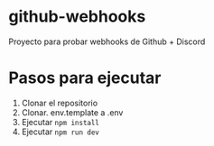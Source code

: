 # github-webhooks

Proyecto para probar webhooks de Github + Discord

# Pasos para ejecutar

1. Clonar el repositorio
2. Clonar. env.template a .env
3. Ejecutar `npm install`
4. Ejecutar `npm run dev`
